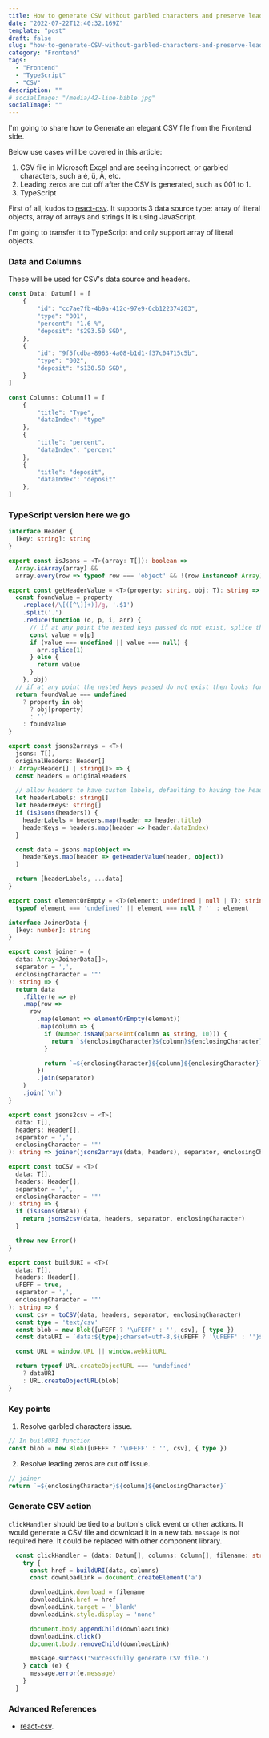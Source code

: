 ```yaml
---
title: How to generate CSV without garbled characters and preserve leading zeros using TypeScript
date: "2022-07-22T12:40:32.169Z"
template: "post"
draft: false
slug: "how-to-generate-CSV-without-garbled-characters-and-preserve-leading-zeros-using-typescript"
category: "Frontend"
tags:
  - "Frontend"
  - "TypeScript"
  - "CSV"  
description: ""
# socialImage: "/media/42-line-bible.jpg"
socialImage: ""
---
```


I'm going to share how to Generate an elegant CSV file from the Frontend side.

Below use cases will be covered in this article:
1. CSV file in Microsoft Excel and are seeing incorrect, or garbled characters, such a é, ü, Å, etc. 
2. Leading zeros are cut off after the CSV is generated, such as 001 to 1.
3. TypeScript


First of all, kudos to [react-csv](https://github.com/react-csv/react-csv).
It supports 3 data source type: array of literal objects, array of arrays and strings
It is using JavaScript.

I'm going to transfer it to TypeScript and only support array of literal objects.

### Data and Columns
These will be used for CSV's data source and headers.
```TypeScript
const Data: Datum[] = [
    {
        "id": "cc7ae7fb-4b9a-412c-97e9-6cb122374203",
        "type": "001",
        "percent": "1.6 %",
        "deposit": "$293.50 SGD",
    },
    {
        "id": "9f5fcdba-8963-4a08-b1d1-f37c04715c5b",
        "type": "002",
        "deposit": "$130.50 SGD",
    }
]

const Columns: Column[] = [
    {
        "title": "Type",
        "dataIndex": "type"
    },
    {
        "title": "percent",
        "dataIndex": "percent"
    },
    {
        "title": "deposit",
        "dataIndex": "deposit"
    },
]
```

### TypeScript version here we go

```TypeScript
interface Header {
  [key: string]: string
}

export const isJsons = <T>(array: T[]): boolean =>
  Array.isArray(array) &&
  array.every(row => typeof row === 'object' && !(row instanceof Array))

export const getHeaderValue = <T>(property: string, obj: T): string => {
  const foundValue = property
    .replace(/\[([^\]]+)]/g, '.$1')
    .split('.')
    .reduce(function (o, p, i, arr) {
      // if at any point the nested keys passed do not exist, splice the array so it doesnt keep reducing
      const value = o[p]
      if (value === undefined || value === null) {
        arr.splice(1)
      } else {
        return value
      }
    }, obj)
  // if at any point the nested keys passed do not exist then looks for key `property` in object obj
  return foundValue === undefined
    ? property in obj
      ? obj[property]
      : ''
    : foundValue
}

export const jsons2arrays = <T>(
  jsons: T[],
  originalHeaders: Header[]
): Array<Header[] | string[]> => {
  const headers = originalHeaders

  // allow headers to have custom labels, defaulting to having the header data key be the label
  let headerLabels: string[]
  let headerKeys: string[]
  if (isJsons(headers)) {
    headerLabels = headers.map(header => header.title)
    headerKeys = headers.map(header => header.dataIndex)
  }

  const data = jsons.map(object =>
    headerKeys.map(header => getHeaderValue(header, object))
  )

  return [headerLabels, ...data]
}

export const elementOrEmpty = <T>(element: undefined | null | T): string | T =>
  typeof element === 'undefined' || element === null ? '' : element

interface JoinerData {
  [key: number]: string
}

export const joiner = (
  data: Array<JoinerData[]>,
  separator = ',',
  enclosingCharacter = '"'
): string => {
  return data
    .filter(e => e)
    .map(row =>
      row
        .map(element => elementOrEmpty(element))
        .map(column => {
          if (Number.isNaN(parseInt(column as string, 10))) {
            return `${enclosingCharacter}${column}${enclosingCharacter}`
          }

          return `=${enclosingCharacter}${column}${enclosingCharacter}`
        })
        .join(separator)
    )
    .join(`\n`)
}

export const jsons2csv = <T>(
  data: T[],
  headers: Header[],
  separator = ',',
  enclosingCharacter = '"'
): string => joiner(jsons2arrays(data, headers), separator, enclosingCharacter)

export const toCSV = <T>(
  data: T[],
  headers: Header[],
  separator = ',',
  enclosingCharacter = '"'
): string => {
  if (isJsons(data)) {
    return jsons2csv(data, headers, separator, enclosingCharacter)
  }

  throw new Error()
}

export const buildURI = <T>(
  data: T[],
  headers: Header[],
  uFEFF = true,
  separator = ',',
  enclosingCharacter = '"'
): string => {
  const csv = toCSV(data, headers, separator, enclosingCharacter)
  const type = 'text/csv'
  const blob = new Blob([uFEFF ? '\uFEFF' : '', csv], { type })
  const dataURI = `data:${type};charset=utf-8,${uFEFF ? '\uFEFF' : ''}${csv}`

  const URL = window.URL || window.webkitURL

  return typeof URL.createObjectURL === 'undefined'
    ? dataURI
    : URL.createObjectURL(blob)
}

```

### Key points
1. Resolve garbled characters issue. 
  ```TypeScript
  // In buildURI function
  const blob = new Blob([uFEFF ? '\uFEFF' : '', csv], { type })
  ```

2. Resolve leading zeros are cut off issue.
  ```TypeScript
  // joiner
  return `=${enclosingCharacter}${column}${enclosingCharacter}`
  ```
### Generate CSV action

`clickHandler` should be tied to a button's click event or other actions.
It would generate a CSV file and download it in a new tab.
`message` is not required here. It could be replaced with other component library.

```TypeScript
  const clickHandler = (data: Datum[], columns: Column[], filename: string) => {
    try {
      const href = buildURI(data, columns)
      const downloadLink = document.createElement('a')

      downloadLink.download = filename
      downloadLink.href = href
      downloadLink.target = '_blank'
      downloadLink.style.display = 'none'

      document.body.appendChild(downloadLink)
      downloadLink.click()
      document.body.removeChild(downloadLink)

      message.success('Successfully generate CSV file.')
    } catch (e) {
      message.error(e.message)
    }
  }
```


### Advanced References
- [react-csv](https://github.com/react-csv/react-csv).
